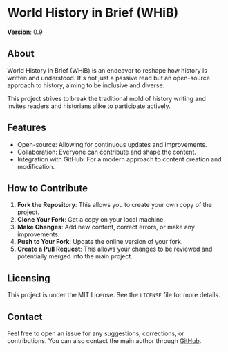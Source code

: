 # World History in Brief (WHiB)

**Version**: 0.9

## About

World History in Brief (WHiB) is an endeavor to reshape how history is written and understood. It's not just a passive read but an open-source approach to history, aiming to be inclusive and diverse.

This project strives to break the traditional mold of history writing and invites readers and historians alike to participate actively.

## Features

- Open-source: Allowing for continuous updates and improvements.
- Collaboration: Everyone can contribute and shape the content.
- Integration with GitHub: For a modern approach to content creation and modification.

## How to Contribute

1. **Fork the Repository**: This allows you to create your own copy of the project.
2. **Clone Your Fork**: Get a copy on your local machine.
3. **Make Changes**: Add new content, correct errors, or make any improvements.
4. **Push to Your Fork**: Update the online version of your fork.
5. **Create a Pull Request**: This allows your changes to be reviewed and potentially merged into the main project.

## Licensing

This project is under the MIT License. See the `LICENSE` file for more details.

## Contact

Feel free to open an issue for any suggestions, corrections, or contributions. You can also contact the main author through [GitHub](https://github.com/nicholaskarlson).


